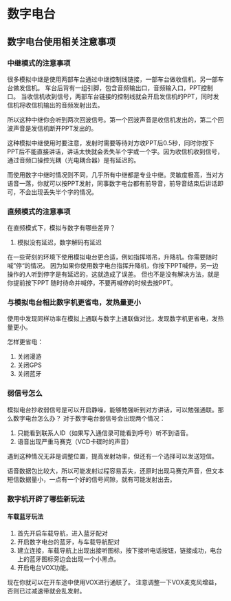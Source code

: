 数字电台
=====

数字电台使用相关注意事项
-----

### 中继模式的注意事项

很多模拟中继是使用两部车台通过中继控制线链接，一部车台做收信机，另一部车台做发信机。
车台后背有一组引脚，包含音频输出口，音频输入口，PPT控制口。
当收信机收到信号，两部车台链接的控制线就会开启发信机的PPT，同时发信机将收信机输出的音频发射出去。

所以这种中继你会听到两次回波信号。第一个回波声音是收信机发出的，第二个回波声音是发信机断开PPT发出的。

这种模拟中继使用时要注意，发射时需要等待对方收PPT后0.5秒，同时你按下PPT后不能直接讲话，讲话太快就会丢失半个字或一个字。因为收信机收到信号，通过音频口操控光耦（光电耦合器）是有延迟的。

而使用数字中继时情况则不同，几乎所有中继都是专业中继。灵敏度极高，当对方语音一落，你就可以按PPT发射，同事数字电台都有前导音，前导音结束后讲话即可，不会出现丢失半个字的情况。

### 直频模式的注意事项

在直频模式下，模拟与数字有哪些差异？

1. 模拟没有延迟，数字解码有延迟

在一些苛刻的环境下使用模拟电台更合适，例如指挥塔吊，升降机。你需要随时喊”停“的情况。
因为如果你使用数字电台指挥升降机，你按下PPT喊停，另一边操作的人听到停字是有延迟的，这就造成了误差。
但也不是没有解决方法，就是你提前按下PPT 随时待命并喊停，不要再喊停的时候去按PPT。

### 与模拟电台相比数字机更省电，发热量更小

使用中发现同样功率在模拟上通联与数字上通联做对比，发现数字机更省电，发热量更小。

怎样更省电：

1. 关闭漫游
1. 关闭GPS
1. 关闭蓝牙

### 弱信号怎么

模拟电台抄收弱信号是可以开启静噪，能够勉强听到对方讲话，可以勉强通联。那么数字电台怎么办？
对于数字电台弱信号会出现两个情况：

1. 只能看到联系人ID（如果写入通信录可能看到呼号）听不到语音。
1. 语音出现严重马赛克（VCD卡碟时的声音）

遇到这种情况无非是调整位置，提高发射功率，但还有一个选择可以发送短信。

语音数据包比较大，所以可能发射过程容易丢失，还原时出现马赛克声音，但文本短信数据量小，一点有一个好的信号间隙，就有可能发射出去。

### 数字机开辟了哪些新玩法

#### 车载蓝牙玩法

1. 首先开启车载导航，进入蓝牙配对
1. 开启数字电台的蓝牙，与车载导航配对
1. 建立连接，车载导航上出现出接听图标，按下接听电话按钮，链接成功，电台上的蓝牙图标旁边会出现一个小黑点。
1. 开启电台VOX功能。

现在你就可以在开车途中使用VOX进行通联了。
注意调整一下VOX麦克风增益，否则已过减速带就会乱发射。